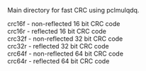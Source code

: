 Main directory for fast CRC using pclmulqdq. 

crc16f - non-reflected 16 bit CRC code<br>
crc16r -     reflected 16 bit CRC code<br>
crc32f - non-reflected 32 bit CRC code<br>
crc32r -     reflected 32 bit CRC code<br>
crc64f - non-reflected 64 bit CRC code<br>
crc64r -     reflected 64 bit CRC code<br>
